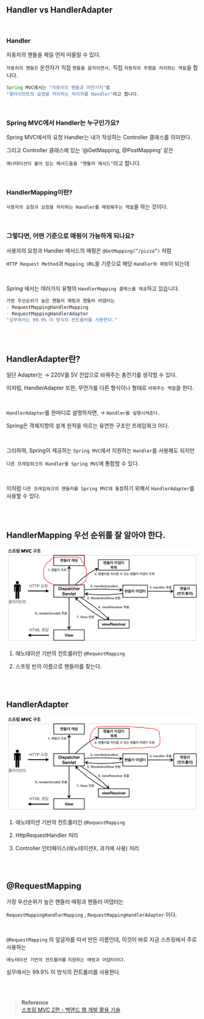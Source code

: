 ## Handler vs HandlerAdapter

<br/>

### Handler

자동차의 핸들을 제일 먼저 떠올릴 수 있다.

`자동차의 핸들은` 운전자가 직접 `핸들을 움직이면서,` 직접 `자동차의 주행을 처리하는 역할`을 합니다.

```java
Spring MVC에서는 "자동차의 핸들과 마찬가지"로 
"클라이언트의 요청을 처리하는 처리자를 Handler"라고 합니다.
```

<br/>

### Spring MVC에서 Handler는 누구인가요?

Spring MVC에서의 요청 Handler는 내가 작성하는 Controller 클래스를 의미한다. 

그리고 Controller 클래스에 있는 ‘@GetMapping, @PostMapping’ 같은 

`애너테이션이 붙어 있는 메서드들을 "핸들러 메서드"`라고 합니다.

<br/>

### HandlerMapping이란?

`사용자의 요청과 요청을 처리하는 Handler를 매핑해주는 역할`을 하는 것이다.

<br/>

### 그렇다면, 어떤 기준으로 매핑이 가능하게 되나요?

사용자의 요청과 Handler 메서드의 매핑은 `@GetMapping(”/pizza”)` 처럼 

`HTTP Request Method`과 `Mapping URL`을 기준으로 해당 `Handler와 매핑`이 되는데 

<br/>

Spring 에서는 여러가지 유형의 `HandlerMapping 클래스를 제공`하고 있습니다.

```java
가장 우선순위가 높은 핸들러 매핑과 핸들러 어댑터는 
- RequestMappingHandlerMapping
- RequestMappingHandlerAdapter
"실무에서는 99.9% 이 방식의 컨트롤러를 사용한다."
```

<br/><br/>

## HandlerAdapter란?

일단 Adapter는 → 220V를 5V 전압으로 바꿔주는 충전기를 생각할 수 있다.

이처럼, HandlerAdapter 또한, 무언가를 다른 형식이나 형태로 `바꿔주는 역할`을 한다.

<br/>

`HandlerAdapter`를 한마디로 설명하자면, → `Handler를 실행시켜준다.`

Spring은 객체지향의 설계 원칙을 따르는 유연한 구조인 프레임워크 이다. 

<br/>

그리하여, Spring이 제공하는 `Spring MVC`에서 지원하는 `Handler`를 사용해도 되지만 

`다른 프레임워크의 Handler를 Spring MVC`에 통합할 수 있다.

<br/>

이처럼 `다른 프레임워크의 핸들러를 Spring MVC에 통합`하기 위해서 `HandlerAdapter`를 사용할 수 있다.





<br/><br/>

## HandlerMapping 우선 순위를 잘 알아야 한다.

![이미지](/programming/img/입문93.PNG)

1. 애노테이션 기반의 컨트롤러인 `@RequestMapping`

2. 스프링 빈의 이름으로 핸들러를 찾는다.

<br/><br/>

## HandlerAdapter

![이미지](/programming/img/입문94.PNG)

1. 애노테이션 기반의 컨트롤러인 `@RequestMapping`

2. HttpRequestHandler 처리

3. Controller 인터페이스(애노테이션X, 과거에 사용) 처리

<br/><br/>

## @RequestMapping

가장 우선순위가 높은 핸들러 매핑과 핸들러 어댑터는 

`RequestMappingHandlerMapping` , `RequestMappingHandlerAdapter` 이다.

<br/>

`@RequestMapping` 의 앞글자를 따서 만든 이름인데, 이것이 바로 지금 스프링에서 주로 사용하는 

`애노테이션 기반의 컨트롤러를` `지원하는 매핑과 어댑터이다.` 

실무에서는 99.9% 이 방식의 컨트롤러를 사용한다.


<br/><br/>

>**Reference** <br/>[스프링 MVC 2편 - 백엔드 웹 개발 활용 기술](https://www.inflearn.com/course/%EC%8A%A4%ED%94%84%EB%A7%81-mvc-2/dashboard)